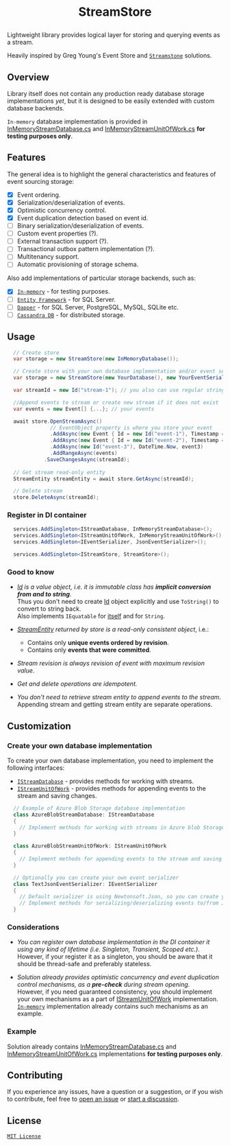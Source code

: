 # <p align="center">StreamStore</p>

Lightweight library provides logical layer for storing and querying events as a stream.

Heavily inspired by Greg Young's Event Store and [`Streamstone`](https://github.com/yevhen/Streamstone) solutions.

## Overview

Library itself does not contain any production  ready database storage implementations _yet_, but it is designed to be easily extended with custom database backends.

`In-memory` database implementation is provided in [InMemoryStreamDatabase.cs] and [InMemoryStreamUnitOfWork.cs] **for testing purposes only**.

## Features

The general idea is to highlight the general characteristics and features of event sourcing storage:

- [x] Event ordering.
- [x] Serialization/deserialization of events.
- [x] Optimistic concurrency control.
- [x] Event duplication detection based on event id.
- [ ] Binary serialization/deserialization of events.
- [ ] Custom event properties (?).
- [ ] External transaction support (?).
- [ ] Transactional outbox pattern implementation (?).
- [ ] Multitenancy support.
- [ ] Automatic provisioning of storage schema.

Also add implementations of particular storage backends, such as:

- [x] [`In-memory`][IStreamUnitOfWork] - for testing purposes.
- [ ] [`Entity Framework`](https://www.microsoft.com/en-us/sql-server/sql-server-2022) - for SQL Server.
- [ ] [`Dapper`](https://github.com/DapperLib/Dapper) - for SQL Server, PostgreSQL, MySQL, SQLite etc.
- [ ] [`Cassandra DB`](https://cassandra.apache.org/_/index.html) -  for distributed storage.

## Usage

```csharp
  // Create store
  var storage = new StreamStore(new InMemoryDatabase());

  // Create store with your own database implementation and/or event serializer
  var storage = new StreamStore(new YourDatabase(), new YourEventSerializer());

  var streamId = new Id("stream-1"); // you also can use regular string

  //Append events to stream or create new stream if it does not exist
  var events = new Event[] {...}; // your events

  await store.OpenStreamAsync()
              // EventObject property is where you store your event
              .AddAsync(new Event { Id = new Id("event-1"), Timestamp = DateTime.Now, EventObject = event1 }) 
              .AddAsync(new Event { Id = new Id("event-2"), Timestamp = DateTime.Now, EventObject = event2 })
              .AddAsync(new Id("event-3"), DateTime.Now, event3)
              .AddRangeAsync(events)
            .SaveChangesAsync(streamId);
  
  // Get stream read-only entity
  StreamEntity streamEntity = await store.GetAsync(streamId);

  // Delete stream
  store.DeleteAsync(streamId);

```

### Register in DI container
  
  ```csharp
    services.AddSingleton<IStreamDatabase, InMemoryStreamDatabase>();
    services.AddSingleton<IStreamUnitOfWork, InMemoryStreamUnitOfWork>();
    services.AddSingleton<IEventSerializer, JsonEventSerializer>();
  
    services.AddSingleton<IStreamStore, StreamStore>();
  ```

### Good to know

- _[Id] is a value object, i.e. it is immutable class has **implicit conversion from and to string**_.  
  Thus you don't need to create [Id] object explicitly and use `ToString()` to convert to string back.  
  Also implements `IEquatable`  for [itself][Id] and for `String`.

- _[StreamEntity] returned by store is a read-only consistent object_, i.e.:
  - Contains only **unique events ordered by revision**.
  - Contains only **events that were committed**.
- _Stream revision is always revision of event with maximum revision value_.
- _Get and delete operations are idempotent._
- _You don't need to retrieve stream entity to append events to the stream_.  
  Appending stream and getting stream entity are separate operations.

## Customization

### Create your own database implementation

To create your own database implementation, you need to implement the following interfaces:

- [`IStreamDatabase`][IStreamDatabase] - provides methods for working with streams.
- [`IStreamUnitOfWork`][IStreamUnitOfWork] - provides methods for appending events to the stream and saving changes.

```csharp
  // Example of Azure Blob Storage database implementation
  class AzureBlobStreamDatabase: IStreamDatabase
  {
    // Implement methods for working with streams in Azure blob Storage
  }

  class AzureBlobStreamUnitOfWork: IStreamUnitOfWork
  {
    // Implement methods for appending events to the stream and saving changes in Azure blob Storage
  }

  // Optionally you can create your own event serializer
  class TextJsonEventSerializer: IEventSerializer
  {
    // Default serializer is using Newtonsoft.Json, so you can create your own using System.Text.Json or any other
    // Implement methods for serializing/deserializing events to/from JSON
  }
```

### Considerations

- _You can register own database implementation in the DI container it using any kind of lifetime (i.e. Singleton, Transient, Scoped etc.)_.  
  However, if your register it as a singleton, you should be aware that it should be thread-safe and preferably stateless.

- _Solution already provides optimistic concurrency and event duplication control mechanisms, as a **pre-check** during stream opening_.  
  However, if you need guaranteed consistency, you should implement your own mechanisms as a part of [IStreamUnitOfWork] implementation.  
  [`In-memory`][InMemoryStreamUnitOfWork.cs] implementation already contains such mechanisms as an example.

### Example

Solution already contains [InMemoryStreamDatabase.cs] and [InMemoryStreamUnitOfWork.cs] implementations **for testing purposes only**.

## Contributing

If you experience any issues, have a question or a suggestion, or if you wish
to contribute, feel free to [open an issue][issues] or
[start a discussion][discussions].

[issues]: https://github.com/kostiantyn-matsebora/workspace-cli/issues
[discussions]: https://github.com/kostiantyn-matsebora/workspace-cli/discussions

## License

[`MIT License`](../LICENSE.txt)

[InMemoryStreamDatabase.cs]: ../src/StreamStore/InMemory/InMemoryStreamDatabase.cs
[InMemoryStreamUnitOfWork.cs]: ../src/StreamStore/InMemory/InMemoryStreamUnitOfWork.cs
[Id]: ../src/StreamStore.Contracts/Id.cs
[StreamEntity]: ../src/StreamStore/StreamEntity.cs
[IStreamUnitOfWork]: ../src/StreamStore.Contracts/IStreamUnitOfWork.cs
[IStreamDatabase]: ../src/StreamStore.Contracts/IStreamDatabase.cs
